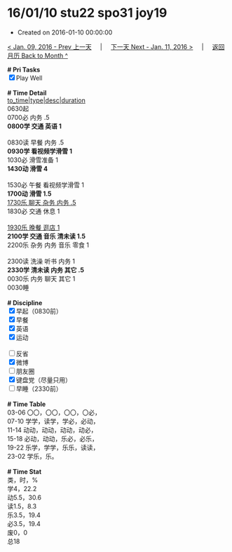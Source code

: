 # 16/01/10 stu22 spo31 joy19

- Created on 2016-01-10 00:00:00

[< Jan. 09, 2016 - Prev 上一天](_archived/lifelogs/2016/01/d09.md) &nbsp; &nbsp; | &nbsp; &nbsp; [下一天 Next - Jan. 11, 2016 >](_archived/lifelogs/2016/01/d11.md) &nbsp; &nbsp; |  &nbsp; &nbsp; [返回月历 Back to Month ^](_archived/lifelogs/2016/01/index.md)
<br/><div><b># Pri Tasks</b></div><div><input checked="true" type="checkbox"/>Play Well</div><div><br/></div><div><b># Time Detail</b></div><div><u>to_time|type|desc|duration</u></div><div>0630起</div><div>0700必 内务 .5</div><div><b>0800学 交通 英语 1</b></div><div><br/></div><div>0830读 早餐 内务 .5</div><div><b>0930学 看视频学滑雪 1</b></div><div>1030必 滑雪准备 1</div><div><b>1430动 滑雪 4</b></div><div><br/></div><div>1530必 午餐 看视频学滑雪 1</div><div><b>1700动 滑雪 1.5</b></div><div><u>1730乐 聊天 杂务 内务 .5</u></div><div>1830必 交通 休息 1</div><div><br/></div><div><u>1930乐 晚餐 逛店 1</u></div><div><b>2100学 交通 音乐 清未读 1.5</b></div><div>2200乐 杂务 内务 音乐 零食 1</div><div><br/></div><div>2300读 洗澡 听书 内务 1</div><div><b>2330学 清未读 内务 其它 .5</b></div><div>0030乐 内务 聊天 其它 1</div><div>0030睡</div><div><br/></div><div><b># Discipline</b></div><div><input checked="true" type="checkbox"/>早起（0830前）</div><div><input checked="true" type="checkbox"/>早餐</div><div><input checked="true" type="checkbox"/>英语</div><div><input checked="true" type="checkbox"/>运动</div><div><br/></div><div><input type="checkbox"/>反省</div><div><input checked="true" type="checkbox"/>微博</div><div><input type="checkbox"/>朋友圈</div><div><input checked="true" type="checkbox"/>键盘党（尽量只用）</div><div><input type="checkbox"/>早睡（2330前）</div><div><br/></div><div><b># Time Table</b></div><div>03-06 〇〇，〇〇，〇〇，〇必，</div><div>07-10 学学，读学，学必，必动，</div><div>11-14 动动，动动，动动，动必，</div><div>15-18 必动，动动，乐必，必乐，</div><div>19-22 乐学，学学，乐乐，读读，</div><div>23-02 学乐，乐。</div><div><br/></div><div><b># Time Stat</b></div><div>类，时，%</div><div>学4，22.2</div><div>动5.5，30.6</div><div>读1.5，8.3</div><div>乐3.5，19.4</div><div>必3.5，19.4</div><div>废0，0</div><div>总18</div>
